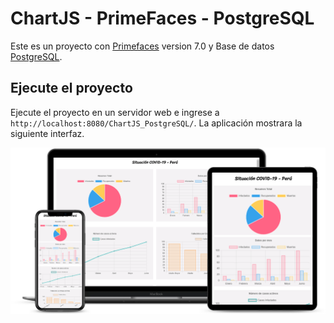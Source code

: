 # ChartJS - PrimeFaces - PostgreSQL

Este es un proyecto con [Primefaces](https://www.primefaces.org/) version 7.0 y Base de datos [PostgreSQL](https://www.postgresql.org/). 

## Ejecute el proyecto

Ejecute el proyecto en un servidor web e ingrese a `http://localhost:8080/ChartJS_PostgreSQL/`. La aplicación mostrara la siguiente interfaz.

 ![Screenshot](portada.png) 